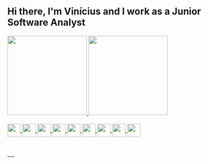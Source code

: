 ## Hi there, I'm Vinícius and I work as a Junior Software Analyst

<div>
  <a href="https://github.com/vbbandeira">
  <img height="180em" src="https://github-readme-stats.vercel.app/api?username=vbbandeira&show_icons=true&theme=onedark&include_all_commits=true&count_private=true"/>
  <img height="180em" src="https://github-readme-stats.vercel.app/api/top-langs/?username=vbbandeira&layout=compact&langs_count=16&count_private=true&theme=onedark"/>
</div>

<div style="display: inline_block"><br>
  <img align="center" alt"Vini-Js" height="30" widht="40" src="https://cdn.jsdelivr.net/gh/devicons/devicon/icons/javascript/javascript-original.svg">
  <img align="center" alt"Vini-React" height="30" widht="40" src="https://cdn.jsdelivr.net/gh/devicons/devicon/icons/react/react-original.svg">
  <img align="center" alt"Vini-Node" height="30" widht="40" src="https://cdn.jsdelivr.net/gh/devicons/devicon/icons/nodejs/nodejs-original.svg">
  <img align="center" alt"Vini-Html" height="30" widht="40" src="https://cdn.jsdelivr.net/gh/devicons/devicon/icons/html5/html5-original.svg">
  <img align="center" alt"Vini-Css" height="30" widht="40" src="https://cdn.jsdelivr.net/gh/devicons/devicon/icons/css3/css3-original.svg">
  <img align="center" alt"Vini-Java" height="30" widht="40" src="https://cdn.jsdelivr.net/gh/devicons/devicon/icons/java/java-original.svg">
  <img align="center" alt"Vini-C++" height="30" widht="40" src="https://cdn.jsdelivr.net/gh/devicons/devicon/icons/cplusplus/cplusplus-original.svg">
  <img align="center" alt"Vini-Dart" height="30" widht="40" src="https://cdn.jsdelivr.net/gh/devicons/devicon/icons/dart/dart-original.svg">
  <img align="center" alt"Vini-Flutter" height="30" widht="40" src="https://cdn.jsdelivr.net/gh/devicons/devicon/icons/flutter/flutter-original.svg">
</div>

  ##
  
<div>
  <a href="" target="_blank"> <img src="" target="_blank"> </a>
  <a href="" target="_blank"> <img src="" target="_blank"> </a>
  <a href="" target="_blank"> <img src="" target="_blank"> </a>
  <a href="" target="_blank"> <img src="" target="_blank"> </a>
  <a href="" target="_blank"> <img src="" target="_blank"> </a>
  
</div>
